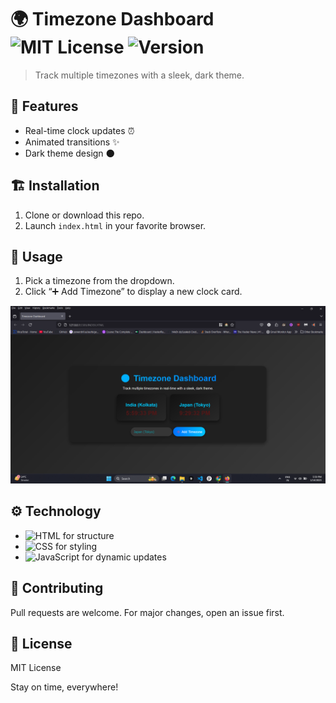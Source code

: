 # 🌍 Timezone Dashboard &nbsp; ![MIT License](https://img.shields.io/badge/License-MIT-blue.svg) ![Version](https://img.shields.io/badge/Version-1.0-green.svg)

> Track multiple timezones with a sleek, dark theme.

## 🚀 Features

- Real-time clock updates ⏰
- Animated transitions ✨
- Dark theme design 🌑

## 🏗️ Installation

1. Clone or download this repo.
2. Launch `index.html` in your favorite browser.

## 🎨 Usage

1. Pick a timezone from the dropdown.
2. Click “➕ Add Timezone” to display a new clock card.

![alt text](image.png)

## ⚙️ Technology

- ![HTML](https://img.shields.io/badge/HTML-5-orange.svg) for structure
- ![CSS](https://img.shields.io/badge/CSS-3-blue.svg) for styling
- ![JavaScript](https://img.shields.io/badge/JavaScript-ES6-yellow.svg) for dynamic updates

## 🤝 Contributing

Pull requests are welcome. For major changes, open an issue first.

## 📜 License

MIT License

Stay on time, everywhere!
